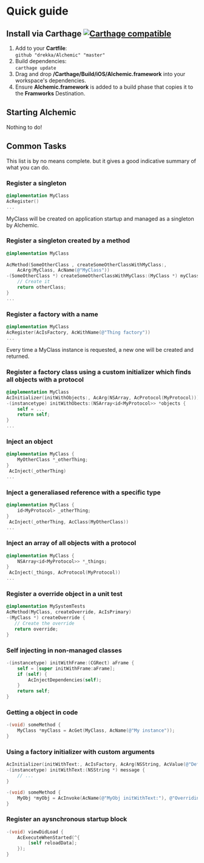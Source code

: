 # Quick guide

## Install via Carthage [![Carthage compatible](https://img.shields.io/badge/Carthage-compatible-4BC51D.svg?style=flat)](https://github.com/Carthage/Carthage)

1. Add to your **Cartfile**:  
 `github "drekka/Alchemic" "master"`
2. Build dependencies:  
 `carthage update`
3. Drag and drop **<project-root>/Carthage/Build/iOS/Alchemic.framework** into your workspace's dependencies.
4. Ensure  **Alchemic.framework** is added to a build phase that copies it to the **Framworks** Destination. 

## Starting Alchemic
 
Nothing to do!
 
## Common Tasks

This list is by no means complete. but it gives a good indicative summary of what you can do.
 
### Register a singleton

```objectivec
@implementation MyClass
AcRegister()
...
```

MyClass will be created on application startup and managed as a singleton by Alchemic. 

### Register a singleton created by a method

```objectivec
@implementation MyClass
 
AcMethod(SomeOtherClass , createSomeOtherClassWithMyClass:, 
    AcArg(MyClass, AcName(@"MyClass"))
-(SomeOtherClass *) createSomeOtherClassWithMyClass:(MyClass *) myClass {
	// Create it
	return otherClass;
}
...
```

### Register a factory with a name

```objectivec
@implementation MyClass
AcRegister(AcIsFactory, AcWithName(@"Thing factory"))
...
```

Every time a MyClass instance is requested, a new one will be created and returned.

### Register a factory class using a custom initializer which finds all objects with a protocol

```objectivec
@implementation MyClass
AcInitializer(initWithObjects:, AcArg(NSArray, AcProtocol(MyProtocol)))
-(instancetype) initWithObects:(NSArray<id<MyProtocol>> *objects {
    self = ...
    return self;
}
...
```

 
### Inject an object

```objectivec
@implementation MyClass {
    MyOtherClass *_otherThing;
}
 AcInject(_otherThing)
...
```

### Inject a generaliased reference with a specific type

```objectivec
@implementation MyClass {
    id<MyProtocol> _otherThing;
}
 AcInject(_otherThing, AcClass(MyOtherClass))
...
```

### Inject an array of all objects with a protocol

```objectivec
@implementation MyClass {
    NSArray<id<MyProtocol>> *_things;
}
 AcInject(_things, AcProtocol(MyProtocol))
...
```
 
### Register a override object in a unit test

```objectivec 
@implementation MySystemTests
AcMethod(MyClass, createOverride, AcIsPrimary)
-(MyClass *) createOverride {
   // Create the override
   return override;
}
```
 
### Self injecting in non-managed classes

```objectivec
-(instancetype) initWithFrame:(CGRect) aFrame {
    self = [super initWithFrame:aFrame];
    if (self) {
        AcInjectDependencies(self);
    }
    return self;
}
```

### Getting a object in code

```objectivec
-(void) someMethod {
    MyClass *myClass = AcGet(MyClass, AcName(@"My instance"));
}
```

### Using a factory initializer with custom arguments

```objectivec
AcInitializer(initWithText:, AcIsFactory, AcArg(NSString, AcValue(@"Default message")
-(instancetype) initWithText:(NSString *) message {
    // ...
}
```

```objectivec
-(void) someMethod {
    MyObj *myObj = AcInvoke(AcName(@"MyObj initWithText:"), @"Overriding message text");
}
```

### Register an aysnchronous startup block

```objectivec
-(void) viewDidLoad {
    AcExecuteWhenStarted(^{
        [self reloadData];
    });
}
```